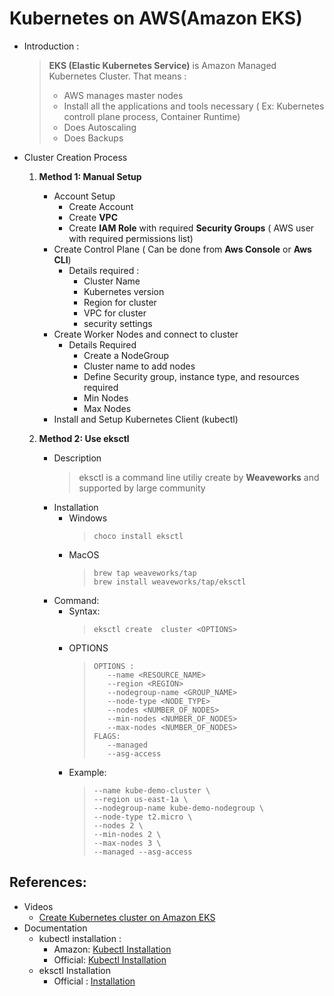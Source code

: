 #  Kubernetes on AWS(Amazon EKS)

* Introduction : 
    > **EKS (Elastic Kubernetes Service)**  is Amazon Managed Kubernetes Cluster. That means :
    > * AWS manages master nodes 
    > * Install all the applications and tools necessary ( Ex: Kubernetes controll plane process, Container Runtime)
    > * Does Autoscaling
    > * Does Backups 

* Cluster Creation Process
    1. **Method 1: Manual Setup**
        * Account Setup 
          * Create Account 
          * Create **VPC**
          * Create **IAM Role** with required **Security Groups** ( AWS user with required permissions list)
        * Create Control Plane ( Can be done from **Aws Console** or **Aws CLI**)
          * Details required : 
            * Cluster Name
            * Kubernetes version
            * Region for cluster
            * VPC for cluster
            * security settings
        * Create Worker Nodes and connect to cluster
          * Details Required
            * Create a NodeGroup 
            * Cluster name to add nodes
            * Define Security group, instance type, and resources required
            * Min Nodes
            * Max Nodes
        * Install and Setup Kubernetes Client (kubectl)
    
    1. **Method 2: Use eksctl**
        * Description
            > eksctl is a command line utiliy create by **Weaveworks** and supported by large community
        * Installation
          * Windows
            > ``` shell
            > choco install eksctl 
            > ```
          * MacOS
              >  ``` shell
              > brew tap weaveworks/tap
              > brew install weaveworks/tap/eksctl
              > ```
        * Command:
          * Syntax: 
            > ``` shell 
            > eksctl create  cluster <OPTIONS>
            > ```
          * OPTIONS
              > ```
              > OPTIONS : 
              >    --name <RESOURCE_NAME>
              >    --region <REGION>
              >    --nodegroup-name <GROUP_NAME>
              >    --node-type <NODE_TYPE>
              >    --nodes <NUMBER_OF_NODES>
              >    --min-nodes <NUMBER_OF_NODES>
              >    --max-nodes <NUMBER_OF_NODES>
              > FLAGS:   
              >    --managed
              >    --asg-access 
              > ```
          * Example:
              > ```  eksctl create  cluster \
              > --name kube-demo-cluster \
              > --region us-east-1a \
              > --nodegroup-name kube-demo-nodegroup \
              > --node-type t2.micro \
              > --nodes 2 \
              > --min-nodes 2 \
              > --max-nodes 3 \
              > --managed --asg-access
              > ```



## References: 
  * Videos
    * [Create Kubernetes cluster on Amazon EKS](https://www.youtube.com/watch?v=p6xDCz00TxU&ab_channel=TechWorldwithNana)
  * Documentation
    * kubectl installation :
      * Amazon: [Kubectl Installation](https://docs.aws.amazon.com/eks/latest/userguide/install-kubectl.html)
      * Official: [Kubectl Installation](https://kubernetes.io/docs/tasks/tools/#kubectl)
    * eksctl Installation
      * Official : [Installation](https://eksctl.io/introduction/#installation)
